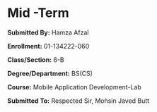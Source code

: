 # Mid -Term

**Submitted By:** Hamza Afzal

**Enrollment:** 01-134222-060

**Class/Section:** 6-B

**Degree/Department:** BS(CS)

**Course:** Mobile Application Development-Lab

**Submitted To:** Respected Sir, Mohsin Javed Butt
